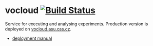 # vocloud [![Build Status](https://travis-ci.org/mrq-cz/vocloud.png?branch=master)](https://travis-ci.org/mrq-cz/vocloud)

Service for executing and analysing experiments. Production version is deployed on [vocloud.asu.cas.cz](http://vocloud.asu.cas.cz/app/).

- [deployment manual](vocloud)
